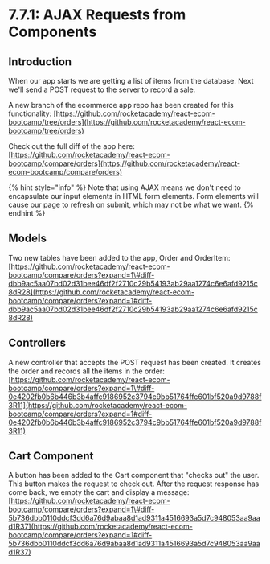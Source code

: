 # 7.7.1: AJAX Requests from Components

## Introduction

When our app starts we are getting a list of items from the database. Next we'll send a POST request to the server to record a sale.

A new branch of the ecommerce app repo has been created for this functionality: [https://github.com/rocketacademy/react-ecom-bootcamp/tree/orders](https://github.com/rocketacademy/react-ecom-bootcamp/tree/orders)

Check out the full diff of the app here: [https://github.com/rocketacademy/react-ecom-bootcamp/compare/orders](https://github.com/rocketacademy/react-ecom-bootcamp/compare/orders)

{% hint style="info" %}
Note that using AJAX means we don't need to encapsulate our input elements in HTML form elements. Form elements will cause our page to refresh on submit, which may not be what we want.
{% endhint %}

## Models

Two new tables have been added to the app, Order and OrderItem: [https://github.com/rocketacademy/react-ecom-bootcamp/compare/orders?expand=1\#diff-dbb9ac5aa07bd02d31bee46df2f2710c29b54193ab29aa1274c6e6afd9215c8dR28](https://github.com/rocketacademy/react-ecom-bootcamp/compare/orders?expand=1#diff-dbb9ac5aa07bd02d31bee46df2f2710c29b54193ab29aa1274c6e6afd9215c8dR28)

## Controllers

A new controller that accepts the POST request has been created. It creates the order and records all the items in the order: [https://github.com/rocketacademy/react-ecom-bootcamp/compare/orders?expand=1\#diff-0e4202fb0b6b446b3b4affc9186952c3794c9bb51764ffe601bf520a9d9788f3R11](https://github.com/rocketacademy/react-ecom-bootcamp/compare/orders?expand=1#diff-0e4202fb0b6b446b3b4affc9186952c3794c9bb51764ffe601bf520a9d9788f3R11)

## Cart Component

A button has been added to the Cart component that "checks out" the user. This button makes the request to check out. After the request response has come back, we empty the cart and display a message: [https://github.com/rocketacademy/react-ecom-bootcamp/compare/orders?expand=1\#diff-5b736dbb0110ddcf3dd6a76d9abaa8d1ad9311a4516693a5d7c948053aa9aad1R37](https://github.com/rocketacademy/react-ecom-bootcamp/compare/orders?expand=1#diff-5b736dbb0110ddcf3dd6a76d9abaa8d1ad9311a4516693a5d7c948053aa9aad1R37)

